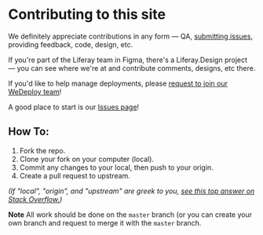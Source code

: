 # Contributing to this site

We definitely appreciate contributions in any form &mdash; QA, [submitting issues](https://github.com/liferay-design/liferay.design/issues), providing feedback, code, design, etc.

If you're part of the Liferay team in Figma, there's a Liferay.Design project &mdash; you can see where we're at and contribute comments, designs, etc there.

If you'd like to help manage deployments, please [request to join our WeDeploy team](mailto:paul.hanaoka@liferay.com?subject=I'd%20like%20to%20join%20the%20WeDeploy%20team%20for%20Liferay.Design!&body=Pretty%20please!%20%0A%0A%5Badd%20some%20reasons%5D)!

A good place to start is our [Issues page](https://github.com/liferay-design/liferay.design/issues)!

## How To:

1.  Fork the repo.
1.  Clone your fork on your computer (local).
1.  Commit any changes to your local, then push to your origin.
1.  Create a pull request to upstream.

_(If "local", "origin", and "upstream" are greek to you, [see this top answer on Stack Overflow.](https://stackoverflow.com/questions/9257533/what-is-the-difference-between-origin-and-upstream-on-github))_

**Note** All work should be done on the `master` branch (or you can create your own branch and request to merge it with the `master` branch.
